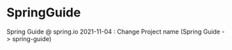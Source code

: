 # SpringGuide
Spring Guide @ spring.io
2021-11-04 : Change Project name (Spring Guide -> spring-guide)

